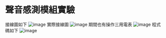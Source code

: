 # 聲音感測模組實驗
接線圖如下
![image](https://github.com/charlie0213/image-and-code/blob/main/lab-voice_bb.jpg)
實際接線圖
![image](https://github.com/charlie0213/image-and-code/blob/main/%E8%81%B2%E9%9F%B3%E6%84%9F%E6%B8%AC%E6%A8%A1%E7%B5%84%E6%8E%A5%E7%B7%9A%E5%9C%96.jpg)
期間也有操作三用電表
![image](https://github.com/charlie0213/image-and-code/blob/main/%E4%B8%89%E7%94%A8%E9%9B%BB%E8%A1%A8%E6%93%8D%E4%BD%9C.jpg)
程式碼如下
![image](https://github.com/charlie0213/image-and-code/blob/main/%E6%9C%AA%E5%91%BD%E5%90%8D.png)

